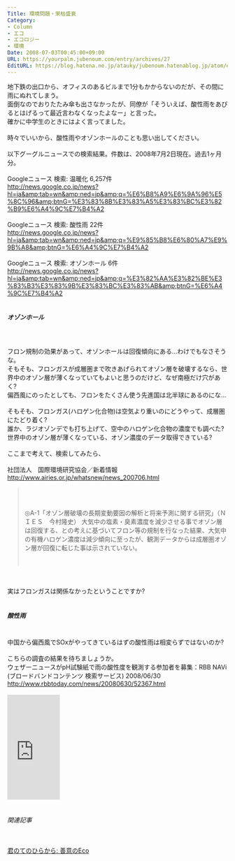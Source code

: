 ```yaml
---
Title: 環境問題・栄枯盛衰
Category:
- Column
- エコ
- エコロジー
- 環境
Date: 2008-07-03T00:45:00+09:00
URL: https://yourpalm.jubenoum.com/entry/archives/27
EditURL: https://blog.hatena.ne.jp/atauky/jubenoum.hatenablog.jp/atom/entry/6653458415120884162
---
```


地下鉄の出口から、オフィスのあるビルまで1分もかからないのだが、その間に雨にぬれてしまう。<br />面倒なのでおりたたみ傘も出さなかったが、同僚が「そういえば、酸性雨をあびるとはげるって最近言わなくなったよなー」と言った。<br />確かに中学生のときにはよく言ってました。<br /><br />時々でいいから、酸性雨やオゾンホールのことも思い出してください。<br /><br />以下グーグルニュースでの検索結果。件数は、2008年7月2日現在。過去1ヶ月分。<br /><br />Googleニュース 検索: 温暖化  6,257件<br /><a href="http://news.google.co.jp/news?hl=ja&amp;tab=wn&amp;ned=jp&amp;q=%E6%B8%A9%E6%9A%96%E5%8C%96&amp;btnG=%E3%83%8B%E3%83%A5%E3%83%BC%E3%82%B9%E6%A4%9C%E7%B4%A2" title="Google 検索: 温暖化">http://news.google.co.jp/news?hl=ja&amp;tab=wn&amp;ned=jp&amp;q=%E6%B8%A9%E6%9A%96%E5%8C%96&amp;btnG=%E3%83%8B%E3%83%A5%E3%83%BC%E3%82%B9%E6%A4%9C%E7%B4%A2</a><br /><br />Googleニュース 検索: 酸性雨 22件<br /><a href="http://news.google.co.jp/news?hl=ja&amp;tab=wn&amp;ned=jp&amp;q=%E9%85%B8%E6%80%A7%E9%9B%A8&amp;btnG=%E6%A4%9C%E7%B4%A2" title="Google 検索: 酸性雨">http://news.google.co.jp/news?hl=ja&amp;tab=wn&amp;ned=jp&amp;q=%E9%85%B8%E6%80%A7%E9%9B%A8&amp;btnG=%E6%A4%9C%E7%B4%A2</a><br /><br />Googleニュース 検索: オゾンホール 6件<br /><a href="http://news.google.co.jp/news?hl=ja&amp;tab=wn&amp;ned=jp&amp;q=%E3%82%AA%E3%82%BE%E3%83%B3%E3%83%9B%E3%83%BC%E3%83%AB&amp;btnG=%E6%A4%9C%E7%B4%A2" title="Google 検索: オゾンホール">http://news.google.co.jp/news?hl=ja&amp;tab=wn&amp;ned=jp&amp;q=%E3%82%AA%E3%82%BE%E3%83%B3%E3%83%9B%E3%83%BC%E3%83%AB&amp;btnG=%E6%A4%9C%E7%B4%A2</a><br /><br /><h5>オゾンホール</h5><br /><br />フロン規制の効果があって、オゾンホールは回復傾向にある...わけでもなさそうな。<br />そもそも、フロンガスが成層圏まで吹きあげられてオゾン層を破壊するなら、世界中のオゾン層が薄くなっていてもよいと思うのだけど、なぜ南極だけ穴があく?<br />偏西風にのったとしても、フロンをたくさん使う先進国は北半球にあるのにな...<br /><br />そもそも、フロンガス(ハロゲン化合物)は空気より重いのにどうやって、成層圏にたどり着く?<br />誰か、ラジオゾンデでも打ち上げて、空中のハロゲン化合物の濃度でも調べた?<br />世界中のオゾン層が薄くなっている、オゾン濃度のデータ取得できている?<br /><br />ここまで考えて、検索してみたら、<br /><br />社団法人　国際環境研究協会／新着情報<br /><a href="http://www.airies.or.jp/whatsnew/news_200706.html" title="社団法人　国際環境研究協会／新着情報">http://www.airies.or.jp/whatsnew/news_200706.html</a><br /><blockquote cite="http://www.airies.or.jp/whatsnew/news_200706.html" title="社団法人　国際環境研究協会／新着情報"><br /><p><br />◎A-1「オゾン層破壊の長期変動要因の解析と将来予測に関する研究」（ＮＩＥＳ　今村隆史）  大気中の塩素・臭素濃度を減少させる事でオゾン層は回復する、との考えに基づいてフロン等の規制を行なった結果、大気中の有機ハロゲン濃度は減少傾向に至ったが、観測データからは成層圏オゾン層が回復に転じた事は示されていない。<br /></p><br /></blockquote><br /><br />実はフロンガスは関係なかったということですか?<br /><br /><h5>酸性雨</h5><br />中国から偏西風でSOxがやってきているはずの酸性雨は相変らずではないのか?<br /><br />こちらの調査の結果を待ちましょうか。<br />ウェザーニュースがpH試験紙で雨の酸性度を観測する参加者を募集：RBB NAVi (ブロードバンドコンテンツ 検索サービス) 2008/06/30<br /><a href="http://www.rbbtoday.com/news/20080630/52367.html" title="ウェザーニュースがpH試験紙で雨の酸性度を観測する参加者を募集：RBB NAVi (ブロードバンドコンテンツ 検索サービス) 2008/06/30">http://www.rbbtoday.com/news/20080630/52367.html</a><br /><br /><iframe src="http://rcm-jp.amazon.co.jp/e/cm?t=atauky1978-22&o=9&p=8&l=as1&asins=4004311314&fc1=000000&IS2=1&lt1=_blank&lc1=DD3300&bc1=FFFFFF&bg1=FFFFFF&f=ifr&nou=1" style="width:120px;height:240px;" scrolling="no" marginwidth="0" marginheight="0" frameborder="0"></iframe><br /><br /><h6>関連記事</h6><br /><a href="http://yourpalm.blogspot.com/2008/06/eco.html">君のてのひらから: 善意のEco</a>
